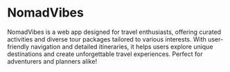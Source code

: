 # NomadVibes
NomadVibes is a web app designed for travel enthusiasts, offering curated activities and diverse tour packages tailored to various interests. With user-friendly navigation and detailed itineraries, it helps users explore unique destinations and create unforgettable travel experiences. Perfect for adventurers and planners alike!
